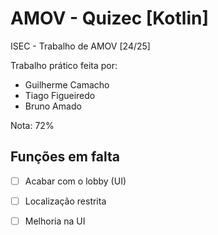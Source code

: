 # AMOV - Quizec [Kotlin]

ISEC - Trabalho de AMOV [24/25]

Trabalho prático feita por:

- Guilherme Camacho
- Tiago Figueiredo
- Bruno Amado

Nota: 72%

## Funções em falta

-   [ ] Acabar com o lobby (UI)
-   [ ] Localização restrita
-   [ ] Melhoria na UI

